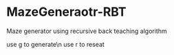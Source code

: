 # MazeGeneraotr-RBT
Maze generator using recursive back teaching algorithm 

use g to generate\n
use r to reseat
